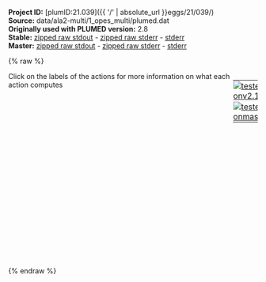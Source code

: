 **Project ID:** [plumID:21.039]({{ '/' | absolute_url }}eggs/21/039/)  
**Source:** data/ala2-multi/1_opes_multi/plumed.dat  
**Originally used with PLUMED version:** 2.8  
**Stable:** [zipped raw stdout](plumed.dat.plumed.stdout.txt.zip) - [zipped raw stderr](plumed.dat.plumed.stderr.txt.zip) - [stderr](plumed.dat.plumed.stderr)  
**Master:** [zipped raw stdout](plumed.dat.plumed_master.stdout.txt.zip) - [zipped raw stderr](plumed.dat.plumed_master.stderr.txt.zip) - [stderr](plumed.dat.plumed_master.stderr)  

{% raw %}
<div style="width: 100%; float:left">
<div style="width: 90%; float:left" id="value_details_data/data/ala2-multi/1_opes_multi/plumed.dat"> Click on the labels of the actions for more information on what each action computes </div>
<div style="width: 10%; float:left"><table><tr><td style="padding:1px"><a href="plumed.dat.plumed.stderr"><img src="https://img.shields.io/badge/v2.10-passing-green.svg" alt="tested onv2.10" /></a></td></tr><tr><td style="padding:1px"><a href="plumed.dat.plumed_master.stderr"><img src="https://img.shields.io/badge/master-passing-green.svg" alt="tested onmaster" /></a></td></tr></table></div></div>
<pre style="width=97%;">
<span class="plumedtooltip" style="color:blue"># vim:ft=plumed<span class="right">Enables syntax highlighting for PLUMED files in vim. See <a href="https://www.plumed.org/doc-master/user-doc/html/_vim_syntax.html">here for more details. </a><i></i></span></span>
<br/><span style="color:blue" class="comment">####################################</span>
<span style="color:blue" class="comment">#  &gt;&gt; Alanine Dipeptide &lt;&lt;</span>
<span style="color:blue" class="comment">#  OPES Multicanonical simulation</span>
<span style="color:blue" class="comment">####################################</span>
<br/><span style="color:blue" class="comment"># Define CVs</span>
<b name="data/data/ala2-multi/1_opes_multi/plumed.datphi" onclick='showPath("data/data/ala2-multi/1_opes_multi/plumed.dat","data/data/ala2-multi/1_opes_multi/plumed.datphi","data/data/ala2-multi/1_opes_multi/plumed.datphi","black")'>phi</b><span style="display:none;" id="data/data/ala2-multi/1_opes_multi/plumed.datphi">The TORSION action with label <b>phi</b> calculates the following quantities:<table  align="center" frame="void" width="95%" cellpadding="5%"><tr><td width="5%"><b> Quantity </b>  </td><td width="5%"><b> Type </b>  </td><td><b> Description </b> </td></tr><tr><td width="5%">phi</td><td width="5%"><font color="black">scalar</font></td><td>the TORSION involving these atoms</td></tr></table></span>: <span class="plumedtooltip" style="color:green">TORSION<span class="right">Calculate a torsional angle. <a href="https://www.plumed.org/doc-master/user-doc/html/_t_o_r_s_i_o_n.html" style="color:green">More details</a><i></i></span></span> <span class="plumedtooltip">ATOMS<span class="right">the four atoms involved in the torsional angle<i></i></span></span>=5,7,9,15
<b name="data/data/ala2-multi/1_opes_multi/plumed.datpsi" onclick='showPath("data/data/ala2-multi/1_opes_multi/plumed.dat","data/data/ala2-multi/1_opes_multi/plumed.datpsi","data/data/ala2-multi/1_opes_multi/plumed.datpsi","black")'>psi</b><span style="display:none;" id="data/data/ala2-multi/1_opes_multi/plumed.datpsi">The TORSION action with label <b>psi</b> calculates the following quantities:<table  align="center" frame="void" width="95%" cellpadding="5%"><tr><td width="5%"><b> Quantity </b>  </td><td width="5%"><b> Type </b>  </td><td><b> Description </b> </td></tr><tr><td width="5%">psi</td><td width="5%"><font color="black">scalar</font></td><td>the TORSION involving these atoms</td></tr></table></span>: <span class="plumedtooltip" style="color:green">TORSION<span class="right">Calculate a torsional angle. <a href="https://www.plumed.org/doc-master/user-doc/html/_t_o_r_s_i_o_n.html" style="color:green">More details</a><i></i></span></span> <span class="plumedtooltip">ATOMS<span class="right">the four atoms involved in the torsional angle<i></i></span></span>=7,9,15,17
<b name="data/data/ala2-multi/1_opes_multi/plumed.datene" onclick='showPath("data/data/ala2-multi/1_opes_multi/plumed.dat","data/data/ala2-multi/1_opes_multi/plumed.datene","data/data/ala2-multi/1_opes_multi/plumed.datene","black")'>ene</b><span style="display:none;" id="data/data/ala2-multi/1_opes_multi/plumed.datene">The ENERGY action with label <b>ene</b> calculates the following quantities:<table  align="center" frame="void" width="95%" cellpadding="5%"><tr><td width="5%"><b> Quantity </b>  </td><td width="5%"><b> Type </b>  </td><td><b> Description </b> </td></tr><tr><td width="5%">ene</td><td width="5%"><font color="black">scalar</font></td><td>the internal energy</td></tr></table></span>: <span class="plumedtooltip" style="color:green">ENERGY<span class="right">Calculate the total potential energy of the simulation box. <a href="https://www.plumed.org/doc-master/user-doc/html/_e_n_e_r_g_y.html" style="color:green">More details</a><i></i></span></span>
<br/><span style="color:blue" class="comment"># Define Bias</span>
<span id="data/data/ala2-multi/1_opes_multi/plumed.datdefecv_short"><b name="data/data/ala2-multi/1_opes_multi/plumed.datecv" onclick='showPath("data/data/ala2-multi/1_opes_multi/plumed.dat","data/data/ala2-multi/1_opes_multi/plumed.datecv","data/data/ala2-multi/1_opes_multi/plumed.datecv","black")'>ecv</b><span style="display:none;" id="data/data/ala2-multi/1_opes_multi/plumed.datecv">The ECV_MULTITHERMAL action with label <b>ecv</b> calculates the following quantities:<table  align="center" frame="void" width="95%" cellpadding="5%"><tr><td width="5%"><b> Quantity </b>  </td><td width="5%"><b> Type </b>  </td><td><b> Description </b> </td></tr><tr><td width="5%">ecv.ene</td><td width="5%"><font color="black">scalar</font></td><td>the value of the argument named ene</td></tr></table></span>: <span class="plumedtooltip" style="color:green">ECV_MULTITHERMAL<span class="right">Expand a simulation to sample multiple temperatures simultaneously. This action has <a class="toggler" href='javascript:;' onclick='toggleDisplay("data/data/ala2-multi/1_opes_multi/plumed.datdefecv");'>hidden defaults</a>. <a href="https://www.plumed.org/doc-master/user-doc/html/_e_c_v__m_u_l_t_i_t_h_e_r_m_a_l.html">More details</a><i></i></span></span> <span class="plumedtooltip">ARG<span class="right">the label of the internal energy of the system<i></i></span></span>=<b name="data/data/ala2-multi/1_opes_multi/plumed.datene">ene</b> <span class="plumedtooltip">TEMP_MAX<span class="right">the maximum of the temperature range<i></i></span></span>=600 
</span><span id="data/data/ala2-multi/1_opes_multi/plumed.datdefecv_long" style="display:none;"><b name="data/data/ala2-multi/1_opes_multi/plumed.datecv" onclick='showPath("data/data/ala2-multi/1_opes_multi/plumed.dat","data/data/ala2-multi/1_opes_multi/plumed.datecv","data/data/ala2-multi/1_opes_multi/plumed.datecv","black")'>ecv</b>: <span class="plumedtooltip" style="color:green">ECV_MULTITHERMAL<span class="right">Expand a simulation to sample multiple temperatures simultaneously. This action uses the <a class="toggler" href='javascript:;' onclick='toggleDisplay("data/data/ala2-multi/1_opes_multi/plumed.datdefecv");'>defaults shown here</a>. <a href="https://www.plumed.org/doc-master/user-doc/html/_e_c_v__m_u_l_t_i_t_h_e_r_m_a_l.html">More details</a><i></i></span></span> <span class="plumedtooltip">ARG<span class="right">the label of the internal energy of the system<i></i></span></span>=<b name="data/data/ala2-multi/1_opes_multi/plumed.datene">ene</b> <span class="plumedtooltip">TEMP_MAX<span class="right">the maximum of the temperature range<i></i></span></span>=600  <span class="plumedtooltip">TEMP<span class="right"> temperature<i></i></span></span>=-1
</span><span id="data/data/ala2-multi/1_opes_multi/plumed.datdefopes_short"><b name="data/data/ala2-multi/1_opes_multi/plumed.datopes" onclick='showPath("data/data/ala2-multi/1_opes_multi/plumed.dat","data/data/ala2-multi/1_opes_multi/plumed.datopes","data/data/ala2-multi/1_opes_multi/plumed.datopes","black")'>opes</b><span style="display:none;" id="data/data/ala2-multi/1_opes_multi/plumed.datopes">The OPES_EXPANDED action with label <b>opes</b> calculates the following quantities:<table  align="center" frame="void" width="95%" cellpadding="5%"><tr><td width="5%"><b> Quantity </b>  </td><td width="5%"><b> Type </b>  </td><td><b> Description </b> </td></tr><tr><td width="5%">opes.bias</td><td width="5%"><font color="black">scalar</font></td><td>the instantaneous value of the bias potential</td></tr></table></span>: <span class="plumedtooltip" style="color:green">OPES_EXPANDED<span class="right">On-the-fly probability enhanced sampling with expanded ensembles for the target distribution. This action has <a class="toggler" href='javascript:;' onclick='toggleDisplay("data/data/ala2-multi/1_opes_multi/plumed.datdefopes");'>hidden defaults</a>. <a href="https://www.plumed.org/doc-master/user-doc/html/_o_p_e_s__e_x_p_a_n_d_e_d.html">More details</a><i></i></span></span> <span class="plumedtooltip">ARG<span class="right">the label of the ECVs that define the expansion<i></i></span></span>=<b name="data/data/ala2-multi/1_opes_multi/plumed.datecv">ecv.*</b> <span class="plumedtooltip">PACE<span class="right">how often the bias is updated<i></i></span></span>=500
</span><span id="data/data/ala2-multi/1_opes_multi/plumed.datdefopes_long" style="display:none;"><b name="data/data/ala2-multi/1_opes_multi/plumed.datopes" onclick='showPath("data/data/ala2-multi/1_opes_multi/plumed.dat","data/data/ala2-multi/1_opes_multi/plumed.datopes","data/data/ala2-multi/1_opes_multi/plumed.datopes","black")'>opes</b>: <span class="plumedtooltip" style="color:green">OPES_EXPANDED<span class="right">On-the-fly probability enhanced sampling with expanded ensembles for the target distribution. This action uses the <a class="toggler" href='javascript:;' onclick='toggleDisplay("data/data/ala2-multi/1_opes_multi/plumed.datdefopes");'>defaults shown here</a>. <a href="https://www.plumed.org/doc-master/user-doc/html/_o_p_e_s__e_x_p_a_n_d_e_d.html">More details</a><i></i></span></span> <span class="plumedtooltip">ARG<span class="right">the label of the ECVs that define the expansion<i></i></span></span>=<b name="data/data/ala2-multi/1_opes_multi/plumed.datecv">ecv.*</b> <span class="plumedtooltip">PACE<span class="right">how often the bias is updated<i></i></span></span>=500  <span class="plumedtooltip">OBSERVATION_STEPS<span class="right"> number of unbiased initial PACE steps to collect statistics for initialization<i></i></span></span>=100 <span class="plumedtooltip">FILE<span class="right"> a file with the estimate of the relative Delta F for each component of the target and of the global c(t)<i></i></span></span>=DELTAFS <span class="plumedtooltip">PRINT_STRIDE<span class="right"> stride for printing to DELTAFS file, in units of PACE<i></i></span></span>=100
</span><br/><span class="plumedtooltip" style="color:green">PRINT<span class="right">Print quantities to a file. <a href="https://www.plumed.org/doc-master/user-doc/html/_p_r_i_n_t.html" style="color:green">More details</a><i></i></span></span> <span class="plumedtooltip">FMT<span class="right">the format that should be used to output real numbers<i></i></span></span>=%g <span class="plumedtooltip">STRIDE<span class="right"> the frequency with which the quantities of interest should be output<i></i></span></span>=500 <span class="plumedtooltip">FILE<span class="right">the name of the file on which to output these quantities<i></i></span></span>=COLVAR <span class="plumedtooltip">ARG<span class="right">the labels of the values that you would like to print to the file<i></i></span></span>=<b name="data/data/ala2-multi/1_opes_multi/plumed.datphi">phi</b>,<b name="data/data/ala2-multi/1_opes_multi/plumed.datpsi">psi</b>,<b name="data/data/ala2-multi/1_opes_multi/plumed.datene">ene</b>,<b name="data/data/ala2-multi/1_opes_multi/plumed.datopes">opes.*</b>

<span style="display:none;" id="data/data/ala2-multi/1_opes_multi/plumed.dat">The PRINT action with label <b></b> calculates something</span><span class="plumedtooltip" style="color:green">ENDPLUMED<span class="right">Terminate plumed input. <a href="https://www.plumed.org/doc-master/user-doc/html/_e_n_d_p_l_u_m_e_d.html" style="color:green">More details</a><i></i></span></span><span style="color:blue" class="comment">
</span></pre>
{% endraw %}
